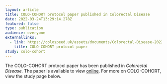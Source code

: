 ```yaml
---
layout: article
title: COLO-COHORT protocol paper published in Colorectal Disease
date: 2022-03-24T13:29:14.278Z
featured: false
type: publication
audience: everyone
externallinks:
  - link: https://colospeed.uk/assets/documents/Colorectal-Disease-2022-Hampton.pdf
    title: COLO-COHORT protocol paper
study: colo-cohort
---
```

The COLO-COHORT protocol paper has been published in *Colorectal Disease.* The paper is available to view [online](https://colospeed.uk/assets/documents/Colorectal-Disease-2022-Hampton.pdf). For more on COLO-COHORT, view the study page below.